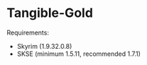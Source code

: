 Tangible-Gold
=============
Requirements:
- Skyrim (1.9.32.0.8)
- SKSE (minimum 1.5.11, recommended 1.7.1)
